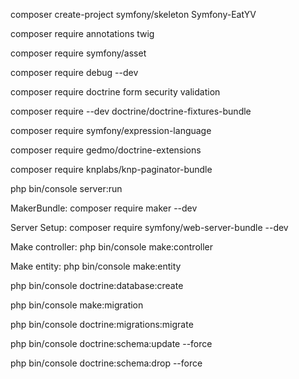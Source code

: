 composer create-project symfony/skeleton Symfony-EatYV

composer require annotations twig

composer require symfony/asset

composer require debug --dev

composer require doctrine form security validation

composer require --dev doctrine/doctrine-fixtures-bundle

composer require symfony/expression-language

composer require gedmo/doctrine-extensions

composer require knplabs/knp-paginator-bundle


php bin/console server:run

MakerBundle:
composer require maker --dev

Server Setup:
composer require symfony/web-server-bundle --dev

Make controller:
php bin/console make:controller

Make entity:
php bin/console make:entity

php bin/console doctrine:database:create

php bin/console make:migration

php bin/console doctrine:migrations:migrate

php bin/console doctrine:schema:update --force

php bin/console doctrine:schema:drop --force
